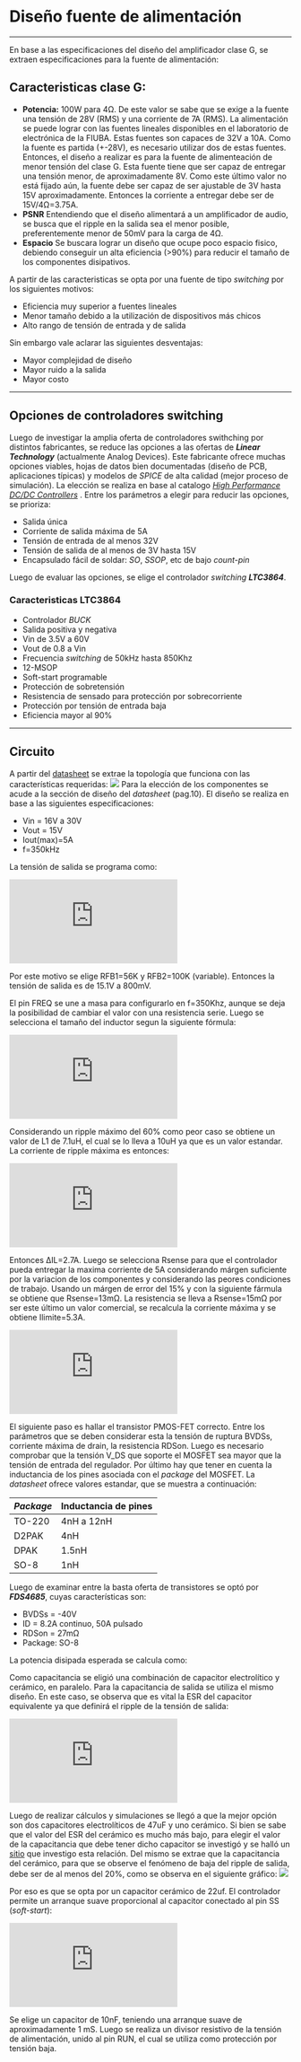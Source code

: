 ﻿# Diseño fuente de alimentación
---
En base a las especificaciones del diseño del amplificador clase G, se extraen especificaciones para la fuente de alimentación:

## Caracteristicas clase G:
* **Potencia:** 100W para 4Ω. De este valor se sabe que se exige a la fuente una tensión de 28V (RMS) y una corriente de 7A (RMS). La alimentación se puede lograr con las fuentes lineales disponibles en el laboratorio de electrónica de la FIUBA. Estas fuentes son capaces de 32V a 10A. Como la fuente es partida (+-28V), es necesario utilizar dos de estas fuentes. Entonces, el diseño a realizar es para la fuente de alimenteación de menor tensión del clase G. Esta fuente tiene que ser capaz de entregar una tensión menor, de aproximadamente 8V. Como este último valor no está fijado aún, la fuente debe ser capaz de ser ajustable de 3V hasta 15V aproximadamente. Entonces la corriente a entregar debe ser  de 15V/4Ω=3.75A. 
* **PSNR** Entendiendo que el diseño alimentará a un amplificador de audio, se busca que el ripple en la salida sea el menor posible, preferentemente menor de 50mV para la carga de 4Ω. 
* **Espacio** Se buscara lograr un diseño que ocupe poco espacio fisico, debiendo conseguir un alta eficiencia (>90%) para reducir el tamaño de los componentes disipativos.

A partir de las caracteristicas se opta por una fuente de tipo *switching* por los siguientes motivos:
* Eficiencia muy superior a fuentes lineales
* Menor tamaño debido a la utilización de dispositivos más chicos
* Alto rango de tensión de entrada y de salida

Sin embargo vale aclarar las siguientes desventajas:
* Mayor complejidad de diseño
* Mayor ruido a la salida
* Mayor costo
---
## Opciones de controladores switching
Luego de investigar la amplia oferta de controladores swithching por distintos fabricantes, se reduce las opciones a las ofertas de ***Linear Technology*** (actualmente Analog Devices). Este fabricante ofrece muchas opciones viables, hojas de datos bien documentadas (diseño de PCB, aplicaciones típicas) y modelos de *SPICE* de alta calidad (mejor proceso de simulación). La elección se realiza en base al catalogo  [*High Performance DC/DC Controllers*](https://www.analog.com/media/en/news-marketing-collateral/solutions-bulletins-brochures/linear_highperformancedc-dc_controllers_2015.pdf) .
Entre los parámetros a elegir para reducir las opciones, se prioriza:
* Salida única
* Corriente de salida máxima de 5A
* Tensión de entrada de al menos 32V
* Tensión de salida de al menos de 3V hasta 15V
* Encapsulado fácil de soldar: *SO*, *SSOP*, etc de bajo *count-pin*

Luego de evaluar las opciones, se elige el controlador *switching* ***LTC3864***.
### Caracteristicas LTC3864
* Controlador *BUCK*
* Salida positiva y negativa
* Vin de 3.5V a 60V
* Vout de 0.8 a Vin
* Frecuencia *switching* de 50kHz hasta 850Khz
* 12-MSOP
* Soft-start programable
* Protección de sobretensión
* Resistencia de sensado para protección por sobrecorriente
* Protección por tensión de entrada baja
* Eficiencia mayor al 90%

---
## Circuito
A partir del [datasheet](https://www.analog.com/media/en/technical-documentation/data-sheets/3864fa.pdf) se extrae la topología que funciona con las características requeridas:
![](./imagenes_supply/sch_LTC3864.PNG)
Para la elección de los componentes se acude a la sección de diseño del *datasheet* (pag.10). El diseño se realiza en base a las siguientes especificaciones:
* Vin = 16V a 30V
* Vout = 15V
* Iout(max)=5A
* f=350kHz

La tensión de salida se programa como:

![](https://latex.codecogs.com/gif.latex?V_%7BOUT%7D%3D0.8V%5Ccdot%20%5Cleft%281&plus;%5Cfrac%7BR_%7BFB2%7D%7D%7BR_%7BFB1%7D%7D%20%5Cright%20%29)

Por este motivo se elige RFB1=56K y RFB2=100K (variable). Entonces la tensión de salida es de 15.1V a 800mV.

El pin FREQ se une a masa para configurarlo en f=350Khz, aunque se deja la posibilidad de cambiar el valor con una resistencia serie.
Luego se selecciona el tamaño del inductor segun la siguiente fórmula:

![](https://latex.codecogs.com/gif.latex?L%3D%5Cleft%28%20%5Cfrac%7BV_%7BOUT%7D%7D%7Bf%5Ccdot%20%5CDelta%20I_%7BL%28MAX%29%7D%7D%20%5Cright%20%29%20%5Cleft%281-%5Cfrac%7BV_%7BOUT%7D%7D%7BV_%7BIN%28MAX%29%7D%7D%20%5Cright%20%29)

Considerando un ripple máximo del 60% como peor caso se obtiene un valor de L1 de 7.1uH, el cual se lo lleva a 10uH ya que es un valor estandar. 
La corriente de ripple máxima es entonces:

![](https://latex.codecogs.com/gif.latex?%5CDelta%20I_%7BL%7D%3D%5Cleft%28%20%5Cfrac%7BV_%7BOUT%7D%7D%7Bf%5Ccdot%20L%20%7D%20%5Cright%20%29%20%5Cleft%281-%5Cfrac%7BV_%7BOUT%7D%7D%7BV_%7BIN%7D%7D%20%5Cright%20%29)

Entonces ∆IL=2.7A.
Luego se selecciona Rsense para que el controlador pueda entregar la maxima corriente de 5A considerando márgen suficiente por la variacion de los componentes y considerando las peores condiciones de trabajo. Usando un márgen de error del 15% y con la siguiente fármula se obtiene que Rsense=13mΩ. La resistencia se lleva a Rsense=15mΩ por ser este último un valor comercial, se recalcula la corriente máxima y se obtiene Ilimite=5.3A.

![](https://latex.codecogs.com/gif.latex?I_%7BLIMIT%7D%5Csimeq%5Cfrac%7B95mV%7D%7BR_%7BSENSE%7D%7D)

El siguiente paso es hallar el transistor PMOS-FET correcto. Entre los parámetros que se deben considerar esta la tensión de ruptura BVDSs, corriente máxima de drain, la resistencia RDSon. Luego es necesario comprobar que la tensión V_DS que soporte el MOSFET sea mayor que la tensión de entrada del regulador. Por último hay que tener en cuenta la inductancia de los pines asociada con el *package* del MOSFET. La *datasheet* ofrece valores estandar, que se muestra a continuación:

| *Package* | Inductancia de pines |
| --- | --- |
| TO-220 | 4nH a 12nH |
| D2PAK | 4nH |
| DPAK | 1.5nH |
| SO-8 | 1nH |

Luego de examinar entre la basta oferta de transistores se optó por ***FDS4685***, cuyas características son:
* BVDSs = -40V
* ID = 8.2A continuo, 50A pulsado
* RDSon = 27mΩ
* Package: SO-8

La potencia disipada esperada se calcula como:

Como capacitancia se eligió una combinación de capacitor electrolítico y cerámico, en paralelo. Para la capacitancia de salida se utiliza el mismo diseño. En este caso, se observa que es vital la ESR del capacitor equivalente ya que definirá el ripple de la tensión de salida:

![](https://latex.codecogs.com/gif.latex?%5CDelta%20V_%7BOUT%7D%5Cleq%20%5CDelta%20I_L%20%5Cleft%28ESR&plus;%5Cfrac%7B1%7D%7B8%5Ccdot%20f%5Ccdot%20C_%7BOUT%7D%7D%20%5Cright%20%29
)

Luego de realizar cálculos y simulaciones se llegó a que la mejor opción son dos capacitores electrolíticos de 47uF y uno cerámico. Si bien se sabe que el valor del ESR del cerámico es mucho más bajo, para elegir el valor de la capacitancia que debe tener dicho capacitor se investigó y se halló un [sitio](https://www.powerelectronictips.com/how-mixed-type-output-capacitors-affect-dcdc-converter-stability/) que investigo esta relación. Del mismo se extrae que la capacitancia del cerámico, para que se observe el fenómeno de baja del ripple de salida, debe ser de al menos del 20%, como se observa en el siguiente gráfico:
![](https://r7knmqt3qn1hbgxc30yrat1a-wpengine.netdna-ssl.com/wp-content/uploads/2015/10/Figure-5_Mehta.jpg)

Por eso es que se opta por un capacitor cerámico de 22uf.
El controlador permite un arranque suave proporcional al capacitor conectado al pin SS (*soft-start*):

![](https://latex.codecogs.com/gif.latex?t_%7BSS%7D%3DC_%7BSS%7D%5Ccdot%20%5Cfrac%7B0.8V%7D%7B10%5Cmu%20A%7D)


Se elige un capacitor de 10nF, teniendo una arranque suave de aproximadamente 1 mS.
Luego se realiza un divisor resistivo de la tensión de alimentación, unido al pin RUN, el cual se utiliza como protección por tensión baja.

